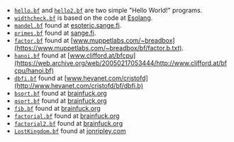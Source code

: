 * [`hello.bf`](hello.bf) and [`hello2.bf`](hello2.bf) are two simple "Hello World!" programs.
* [`widthcheck.bf`](widthcheck.bf) is based on the code at [Esolang](https://esolangs.org/wiki/Brainfuck_bitwidth_conversions).
* [`mandel.bf`](mandel.bf) found at [esoteric.sange.fi](http://esoteric.sange.fi/brainfuck/utils/mandelbrot/mandelbrot.b).
* [`primes.bf`](primes.bf) found at [sange.fi](https://sange.fi/esoteric/brainfuck/bf-source/prog/PRIME.BF).
* [`factor.bf`](factor.bf) found at [www.muppetlabs.com/~breadbox](https://www.muppetlabs.com/~breadbox/bf/factor.b.txt).
* [`hanoi.bf`](hanoi.bf) found at [www.clifford.at/bfcpu](https://web.archive.org/web/20050217053444/http://www.clifford.at/bfcpu/hanoi.bf)
* [`dbfi.bf`](dbfi.bf) found at [www.hevanet.com/cristofd](http://www.hevanet.com/cristofd/bf/dbfi.b)
* [`bsort.bf`](bsort.bf) found at [brainfuck.org](https://brainfuck.org/bsort.b)
* [`qsort.bf`](qsort.bf) found at [brainfuck.org](https://brainfuck.org/qsort.b)
* [`fib.bf`](fib.bf) found at [brainfuck.org](https://brainfuck.org/fib.b)
* [`factorial.bf`](factorial.bf) found at [brainfuck.org](https://brainfuck.org/factorial.b)
* [`factorial2.bf`](factorial2.bf) found at [brainfuck.org](https://brainfuck.org/factorial2.b)
* [`LostKingdom.bf`](LostKingdom.bf) found at [jonripley.com](http://web.archive.org/web/20131219101036/http://jonripley.com/i-fiction/games/LostKingdomBF.html)
